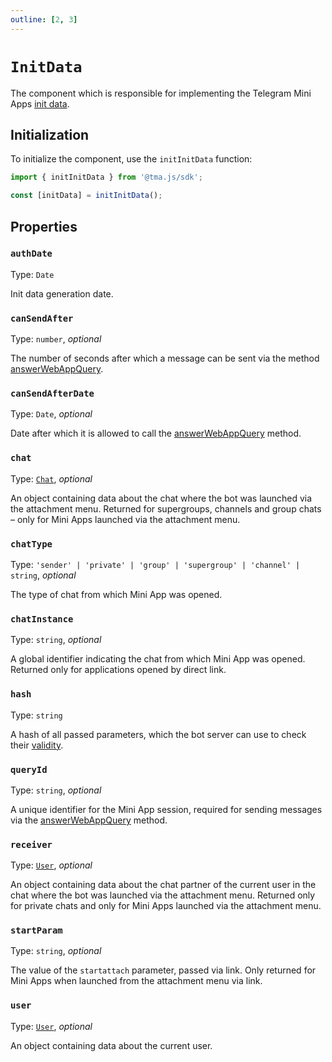 ```yaml
---
outline: [2, 3]
---
```


# `InitData`

The component which is responsible for implementing the Telegram Mini
Apps [init data](../../../platform/init-data.md). 

## Initialization

To initialize the component, use the `initInitData` function:

```typescript
import { initInitData } from '@tma.js/sdk';

const [initData] = initInitData();  
```

## Properties

### `authDate`

Type: `Date`

Init data generation date.

### `canSendAfter`

Type: `number`, _optional_

The number of seconds after which a message can be sent via the
method [answerWebAppQuery](https://core.telegram.org/bots/api#answerwebappquery).

### `canSendAfterDate`

Type: `Date`, _optional_

Date after which it is allowed to call
the [answerWebAppQuery](https://core.telegram.org/bots/api#answerwebappquery) method.

### `chat`

Type: [`Chat`](../init-data/chat.md), _optional_

An object containing data about the chat where the bot was launched via the attachment menu.
Returned for supergroups, channels and group chats – only for Mini Apps launched via the attachment
menu.

### `chatType`

Type: `'sender' | 'private' | 'group' | 'supergroup' | 'channel' | string`, _optional_

The type of chat from which Mini App was opened.

### `chatInstance`

Type: `string`, _optional_

A global identifier indicating the chat from which Mini App was opened. Returned only for
applications opened by direct link.

### `hash`

Type: `string`

A hash of all passed parameters, which the bot server can use to check
their [validity](https://core.telegram.org/bots/webapps#validating-data-received-via-the-web-app).

### `queryId`

Type: `string`, _optional_

A unique identifier for the Mini App session, required for sending
messages via the [answerWebAppQuery](https://core.telegram.org/bots/api#answerwebappquery) method.

### `receiver`

Type: [`User`](../init-data/user.md), _optional_

An object containing data about the chat partner of the current user in the chat where the bot was
launched via the attachment menu. Returned only for private chats and only for Mini Apps launched
via the attachment menu.

### `startParam`

Type: `string`, _optional_

The value of the `startattach` parameter, passed via link. Only returned for
Mini Apps when launched from the attachment menu via link.

### `user`

Type: [`User`](../init-data/user.md), _optional_

An object containing data about the current user.
